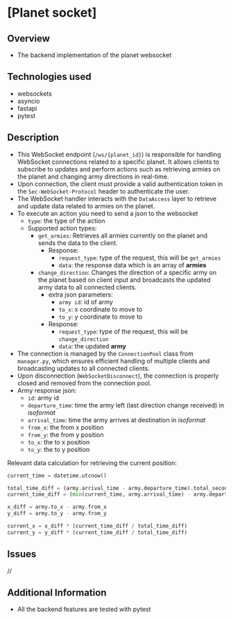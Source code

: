 # [Planet socket]

## Overview
- The backend implementation of the planet websocket

## Technologies used
- websockets
- asyncio
- fastapi
- pytest

## Description
- This WebSocket endpoint (`/ws/{planet_id}`) is responsible for handling WebSocket connections related to a specific planet. It allows clients to subscribe to updates and perform actions such as retrieving armies on the planet and changing army directions in real-time.
- Upon connection, the client must provide a valid authentication token in the `Sec-WebSocket-Protocol` header to authenticate the user.
- The WebSocket handler interacts with the `DataAccess` layer to retrieve and update data related to armies on the planet.
- To execute an action you need to send a json to the websocket
  - `type`: the type of the action
  - Supported action types:
    - `get_armies`: Retrieves all armies currently on the planet and sends the data to the client.
      - Response: 
        - `request_type`: type of the request, this will be `get_armies`
        - `data`: the response data which is an array of **armies**
    - `change_direction`: Changes the direction of a specific army on the planet based on client input and broadcasts the updated army data to all connected clients.
      - extra json parameters:
        - `army id`: id of army
        - `to_x`: x coordinate to move to
        - `to_y`: y coordinate to move to
      - Response: 
        - `request_type`: type of the request, this will be `change_direction`
        - `data`: the updated **army**
- The connection is managed by the `ConnectionPool` class from `manager.py`, which ensures efficient handling of multiple clients and broadcasting updates to all connected clients.
- Upon disconnection (`WebSocketDisconnect`), the connection is properly closed and removed from the connection pool.
- Army response json: 
  - `id`: army id
  - `departure_time`: time the army left (last direction change received) in _isoformat_
  - `arrival_time`: time the army arrives at destination in _isoformat_
  - `from_x`: the from x position 
  - `from_y`: the from y position
  - `to_x`: the to x position 
  - `to_y`: the to y position

Relevant data calculation for retrieving the current position:
```python
current_time = datetime.utcnow()

total_time_diff = (army.arrival_time - army.departure_time).total_seconds()
current_time_diff = (min(current_time, army.arrival_time) - army.departure_time).total_seconds()

x_diff = army.to_x - army.from_x
y_diff = army.to_y - army.from_y

current_x = x_diff * (current_time_diff / total_time_diff)
current_y = y_diff * (current_time_diff / total_time_diff)
```

## Issues
//

## Additional Information
- All the backend features are tested with pytest
